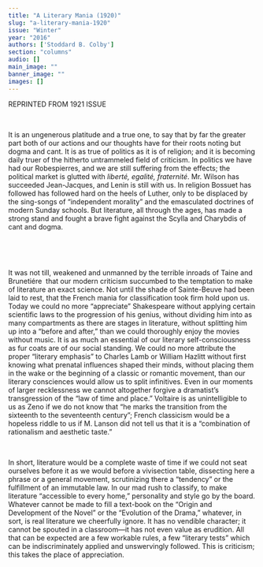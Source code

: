 ```yaml
---
title: "A Literary Mania (1920)"
slug: "a-literary-mania-1920"
issue: "Winter"
year: "2016"
authors: ['Stoddard B. Colby']
section: "columns"
audio: []
main_image: ""
banner_image: ""
images: []
---
```

REPRINTED FROM 1921 ISSUE

  

 It is an ungenerous platitude and a true one, to say that by far the greater part both of our actions and our thoughts have for their roots noting but dogma and cant. It is as true of politics as it is of religion; and it is becoming daily truer of the hitherto untrammeled field of criticism. In politics we have had our Robespierres, and we are still suffering from the effects; the political market is glutted with *liberté, egalité, fraternité*. Mr. Wilson has succeeded Jean-Jacques, and Lenin is still with us. In religion Bossuet has followed has followed hard on the heels of Luther, only to be displaced by the sing-songs of “independent morality” and the emasculated doctrines of modern Sunday schools. But literature, all through the ages, has made a strong stand and fought a brave fight against the Scylla and Charybdis of cant and dogma.

  

  

 It was not till, weakened and unmanned by the terrible inroads of Taine and Brunetiére  that our modern criticism succumbed to the temptation to make of literature an exact science. Not until the shade of Sainte-Beuve had been laid to rest, that the French mania for classification took firm hold upon us. Today we could no more “appreciate” Shakespeare without applying certain scientific laws to the progression of his genius, without dividing him into as many compartments as there are stages in literature, without splitting him up into a “before and after,” than we could thoroughly enjoy the movies without music. It is as much an essential of our literary self-consciousness as fur coats are of our social standing. We could no more attribute the proper “literary emphasis” to Charles Lamb or William Hazlitt without first knowing what prenatal influences shaped their minds, without placing them in the wake or the beginning of a classic or romantic movement, than our literary consciences would allow us to split infinitives. Even in our moments of larger recklessness we cannot altogether forgive a dramatist’s transgression of the “law of time and place.” Voltaire is as unintelligible to us as Zeno if we do not know that “he marks the transition from the sixteenth to the seventeenth century”; French classicism would be a hopeless riddle to us if M. Lanson did not tell us that it is a “combination of rationalism and aesthetic taste.”

  

 In short, literature would be a complete waste of time if we could not seat ourselves before it as we would before a vivisection table, dissecting here a phrase or a general movement, scrutinizing there a “tendency” or the fulfillment of an immutable law. In our mad rush to classify, to make literature “accessible to every home,” personality and style go by the board. Whatever cannot be made to fill a text-book on the “Origin and Development of the Novel” or the “Evolution of the Drama,” whatever, in sort, is real literature we cheerfully ignore. It has no vendible character; it cannot be spouted in a classroom—it has not even value as erudition. All that can be expected are a few workable rules, a few “literary tests” which can be indiscriminately applied and unswervingly followed. This is criticism; this takes the place of appreciation. 

